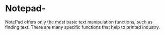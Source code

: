 # Notepad-
NotePad offers only the most basic text manipulation functions, such as finding text. There are many specific functions that help to printed industry.
